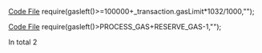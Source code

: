 
[Code File](../repos/2021-03-optimism-safetychecker/contracts/contracts/optimistic-ethereum/OVM/verification/OVM_StateTransitioner.sol#L339)
require(gasleft()>=100000+_transaction.gasLimit*1032/1000,"");

[Code File](../repos/2021-07-connext-nxtp-noncustodial-xchain-transfer-protocol/nxtp/packages/deployments/contracts/contracts/messaging/connectors/SpokeConnector.sol#L892)
require(gasleft()>PROCESS_GAS+RESERVE_GAS-1,"");

In total 2